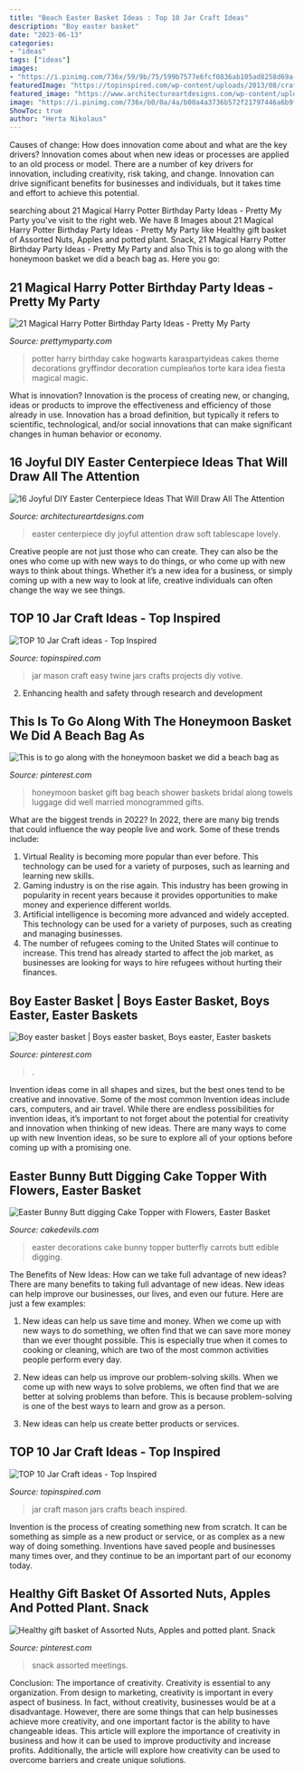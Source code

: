 ```yaml
---
title: "Beach Easter Basket Ideas : Top 10 Jar Craft Ideas"
description: "Boy easter basket"
date: "2023-06-13"
categories:
- "ideas"
tags: ["ideas"]
images:
- "https://i.pinimg.com/736x/59/9b/75/599b7577e6fcf0836ab105ad8258d69a--honeymoon-bag-gift-ideas-honeymoon-basket.jpg"
featuredImage: "https://topinspired.com/wp-content/uploads/2013/08/crafts-with-jars_05.jpg"
featured_image: "https://www.architectureartdesigns.com/wp-content/uploads/2020/03/16-Joyful-DIY-Easter-Centerpiece-Ideas-That-Will-Draw-All-The-Attention-15.jpg"
image: "https://i.pinimg.com/736x/b0/0a/4a/b00a4a3736b572f21797446a6b9fd7d8.jpg"
ShowToc: true
author: "Herta Nikolaus"
---
```



Causes of change: How does innovation come about and what are the key drivers?
Innovation comes about when new ideas or processes are applied to an old process or model. There are a number of key drivers for innovation, including creativity, risk taking, and change. Innovation can drive significant benefits for businesses and individuals, but it takes time and effort to achieve this potential.

	

		
searching about 21 Magical Harry Potter Birthday Party Ideas - Pretty My Party you've visit to the right web. We have 8 Images about 21 Magical Harry Potter Birthday Party Ideas - Pretty My Party like Healthy gift basket of Assorted Nuts, Apples and potted plant. Snack, 21 Magical Harry Potter Birthday Party Ideas - Pretty My Party and also This is to go along with the honeymoon basket we did a beach bag as. Here you go:
		
    
## 21 Magical Harry Potter Birthday Party Ideas - Pretty My Party

<img loading=lazy src="https://www.prettymyparty.com/wp-content/uploads/2017/07/harry-potter-birthday-cake-e1500691012615.jpg" onerror="this.onerror=null;this.src='https://tse1.mm.bing.net/th?id=OIP.qj0zmbtx7daxmAVyMjfIOQHaLH&amp;pid=15.1';" alt="21 Magical Harry Potter Birthday Party Ideas - Pretty My Party">

_Source: prettymyparty.com_

>potter harry birthday cake hogwarts karaspartyideas cakes theme decorations gryffindor decoration cumpleaños torte kara idea fiesta magical magic. 

	

What is innovation?
Innovation is the process of creating new, or changing, ideas or products to improve the effectiveness and efficiency of those already in use. Innovation has a broad definition, but typically it refers to scientific, technological, and/or social innovations that can make significant changes in human behavior or economy.

    
## 16 Joyful DIY Easter Centerpiece Ideas That Will Draw All The Attention

<img loading=lazy src="https://www.architectureartdesigns.com/wp-content/uploads/2020/03/16-Joyful-DIY-Easter-Centerpiece-Ideas-That-Will-Draw-All-The-Attention-15.jpg" onerror="this.onerror=null;this.src='https://tse3.mm.bing.net/th?id=OIP.bINoJwb90TMDLODCGIg0zAHaLE&amp;pid=15.1';" alt="16 Joyful DIY Easter Centerpiece Ideas That Will Draw All The Attention">

_Source: architectureartdesigns.com_

>easter centerpiece diy joyful attention draw soft tablescape lovely. 

	

Creative people are not just those who can create. They can also be the ones who come up with new ways to do things, or who come up with new ways to think about things. Whether it’s a new idea for a business, or simply coming up with a new way to look at life, creative individuals can often change the way we see things.

    
## TOP 10 Jar Craft Ideas - Top Inspired

<img loading=lazy src="http://topinspired.com/wp-content/uploads/2013/08/crafts-with-jars_07.jpg" onerror="this.onerror=null;this.src='https://tse2.mm.bing.net/th?id=OIP.RiHHYhKlPza7ke_FWPELBQHaJ3&amp;pid=15.1';" alt="TOP 10 Jar Craft ideas - Top Inspired">

_Source: topinspired.com_

>jar mason craft easy twine jars crafts projects diy votive. 

	

2. Enhancing health and safety through research and development 

    
## This Is To Go Along With The Honeymoon Basket We Did A Beach Bag As

<img loading=lazy src="https://i.pinimg.com/736x/59/9b/75/599b7577e6fcf0836ab105ad8258d69a--honeymoon-bag-gift-ideas-honeymoon-basket.jpg" onerror="this.onerror=null;this.src='https://tse1.mm.bing.net/th?id=OIP.Y_frePMTjXbOYCEyt0zqsAHaJ3&amp;pid=15.1';" alt="This is to go along with the honeymoon basket we did a beach bag as">

_Source: pinterest.com_

>honeymoon basket gift bag beach shower baskets bridal along towels luggage did well married monogrammed gifts. 

	

What are the biggest trends in 2022?
In 2022, there are many big trends that could influence the way people live and work. Some of these trends include: 
1) Virtual Reality is becoming more popular than ever before. This technology can be used for a variety of purposes, such as learning and learning new skills. 
2) Gaming industry is on the rise again. This industry has been growing in popularity in recent years because it provides opportunities to make money and experience different worlds. 
3) Artificial intelligence is becoming more advanced and widely accepted. This technology can be used for a variety of purposes, such as creating and managing businesses. 
4) The number of refugees coming to the United States will continue to increase. This trend has already started to affect the job market, as businesses are looking for ways to hire refugees without hurting their finances.

    
## Boy Easter Basket | Boys Easter Basket, Boys Easter, Easter Baskets

<img loading=lazy src="https://i.pinimg.com/736x/c5/21/56/c521560627b0867be6390f599febb2b2.jpg" onerror="this.onerror=null;this.src='https://tse1.mm.bing.net/th?id=OIP.V3_uva_zId7nEo0EHunEXgHaMJ&amp;pid=15.1';" alt="Boy easter basket | Boys easter basket, Boys easter, Easter baskets">

_Source: pinterest.com_

>. 

	

Invention ideas come in all shapes and sizes, but the best ones tend to be creative and innovative. Some of the most common Invention ideas include cars, computers, and air travel. While there are endless possibilities for invention ideas, it’s important to not forget about the potential for creativity and innovation when thinking of new ideas. There are many ways to come up with new Invention ideas, so be sure to explore all of your options before coming up with a promising one.

    
## Easter Bunny Butt Digging Cake Topper With Flowers, Easter Basket

<img loading=lazy src="http://www.cakedevils.com/uploads/1/0/9/0/10905695/s275947749466006588_p3788_i5_w640.jpeg" onerror="this.onerror=null;this.src='https://tse1.mm.bing.net/th?id=OIP.Akd0uqVnpdRWQdbykBVLNQHaIa&amp;pid=15.1';" alt="Easter Bunny Butt digging Cake Topper with Flowers, Easter Basket">

_Source: cakedevils.com_

>easter decorations cake bunny topper butterfly carrots butt edible digging. 

	

The Benefits of New Ideas: How can we take full advantage of new ideas?
There are many benefits to taking full advantage of new ideas. New ideas can help improve our businesses, our lives, and even our future. Here are just a few examples:
1. New ideas can help us save time and money. When we come up with new ways to do something, we often find that we can save more money than we ever thought possible. This is especially true when it comes to cooking or cleaning, which are two of the most common activities people perform every day.

2. New ideas can help us improve our problem-solving skills. When we come up with new ways to solve problems, we often find that we are better at solving problems than before. This is because problem-solving is one of the best ways to learn and grow as a person.

3. New ideas can help us create better products or services.

    
## TOP 10 Jar Craft Ideas - Top Inspired

<img loading=lazy src="https://topinspired.com/wp-content/uploads/2013/08/crafts-with-jars_05.jpg" onerror="this.onerror=null;this.src='https://tse1.mm.bing.net/th?id=OIP.aynrVXawp6a7E2e7ngPPCQHaLF&amp;pid=15.1';" alt="TOP 10 Jar Craft ideas - Top Inspired">

_Source: topinspired.com_

>jar craft mason jars crafts beach inspired. 

	

Invention is the process of creating something new from scratch. It can be something as simple as a new product or service, or as complex as a new way of doing something. Inventions have saved people and businesses many times over, and they continue to be an important part of our economy today.

    
## Healthy Gift Basket Of Assorted Nuts, Apples And Potted Plant. Snack

<img loading=lazy src="https://i.pinimg.com/736x/b0/0a/4a/b00a4a3736b572f21797446a6b9fd7d8.jpg" onerror="this.onerror=null;this.src='https://tse1.mm.bing.net/th?id=OIP.ujwqiZEJP8PKC8fQJUhGuQHaJ6&amp;pid=15.1';" alt="Healthy gift basket of Assorted Nuts, Apples and potted plant. Snack">

_Source: pinterest.com_

>snack assorted meetings. 

	

Conclusion: The importance of creativity.
Creativity is essential to any organization. From design to marketing, creativity is important in every aspect of business. In fact, without creativity, businesses would be at a disadvantage. However, there are some things that can help businesses achieve more creativity, and one important factor is the ability to have changeable ideas. 
This article will explore the importance of creativity in business and how it can be used to improve productivity and increase profits. Additionally, the article will explore how creativity can be used to overcome barriers and create unique solutions.

